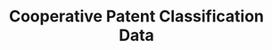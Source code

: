 ---
bigquery: https://console.cloud.google.com/bigquery?p=patents-public-data&d=cpc&page=dataset
citation: '“Cooperative Patent Classification” by the EPO and USPTO, for public use. '
contributors: EPO, USPTO
cost: None
description: Cooperative Patent Classification Data contains the scheme and definitions
  of the Cooperative Patent Classification system for classifying patent documents.
  The CPC is the result of a partnership between the EPO and the USPTO in their joint
  effort to develop a common, internationally compatible classification system for
  technical documents, in particular patent publications, which will be used by both
  offices in the patent granting process
documentation: https://www.cooperativepatentclassification.org/cpcSchemeAndDefinitions
last_edit: Mon, 04 Apr 2022 19:07:06 GMT
location: https://www.cooperativepatentclassification.org/index
maintained_by: USPTO, EPO
schema_fields: '[''status'', ''titlePart'', ''application_references'', ''child_groups'',
  ''residual_references'', ''title_full'', ''sizeCache'', ''dateRevised'', ''parents'',
  ''residualReferences'', ''definition'', ''notAllocatable'', ''ipc_concordant'',
  ''limiting_references'', ''childGroups'', ''level'', ''ipcConcordant'', ''limitingReferences'',
  ''titleFull'', ''informative_references'', ''children'', ''informativeReferences'',
  ''glossary'', ''breakdown_code'', ''date_revised'', ''additional_only'', ''applicationReferences'',
  ''not_allocatable'', ''synonyms'', ''breakdownCode'', ''title_part'', ''symbol'']'
shortname: cooperative_patent_classification
tags:
- patents
- science
title: Cooperative Patent Classification Data
uuid: 984374a7-16e9-4b35-9445-458daceb01bf
---